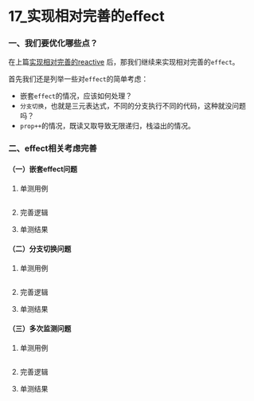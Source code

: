 # 17_实现相对完善的effect

### 一、我们要优化哪些点？

在上篇[实现相对完善的reactive](https://github.com/iamzjt-front-end/zjt-mini-vue3/blob/main/docs/md/reactivity/16_实现相对完善的reactive.md)
后，那我们继续来实现相对完善的`effect`。

首先我们还是列举一些对`effect`的简单考虑：

- 嵌套`effect`的情况，应该如何处理？
- `分支切换`，也就是三元表达式，不同的分支执行不同的代码，这种就没问题吗？
- `prop++`的情况，既读又取导致无限递归，栈溢出的情况。

### 二、effect相关考虑完善

#### （一）嵌套effect问题

1. 单测用例

   ```js
   ```

2. 完善逻辑


3. 单测结果


#### （二）分支切换问题

1. 单测用例

   ```js
   ```

2. 完善逻辑


3. 单测结果


#### （三）多次监测问题

1. 单测用例

   ```js
   ```

2. 完善逻辑


3. 单测结果